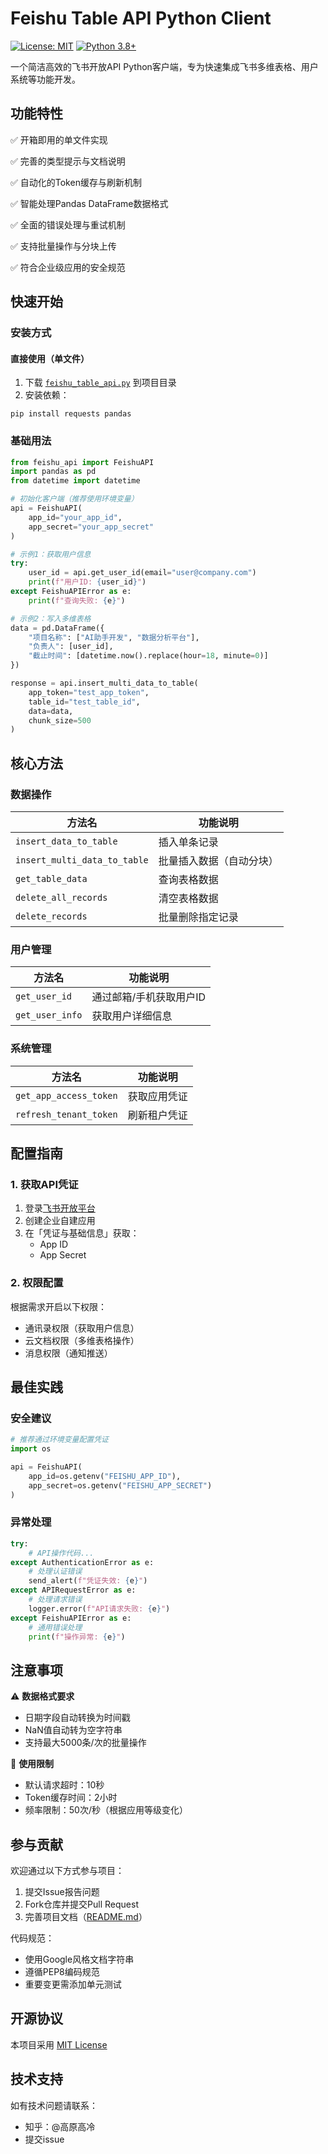 # Feishu Table API Python Client

[![License: MIT](https://img.shields.io/badge/License-MIT-yellow.svg)](https://opensource.org/licenses/MIT)
[![Python 3.8+](https://img.shields.io/badge/Python-3.8%2B-blue.svg)](https://www.python.org/)

一个简洁高效的飞书开放API Python客户端，专为快速集成飞书多维表格、用户系统等功能开发。

## 功能特性

✅ 开箱即用的单文件实现

✅ 完善的类型提示与文档说明

✅ 自动化的Token缓存与刷新机制

✅ 智能处理Pandas DataFrame数据格式

✅ 全面的错误处理与重试机制

✅ 支持批量操作与分块上传

✅ 符合企业级应用的安全规范

## 快速开始

### 安装方式

#### 直接使用（单文件）

1. 下载 [`feishu_table_api.py`](https://github.com/encyc/feishu_table_api/feishu_table_api.py) 到项目目录
2. 安装依赖：

```
pip install requests pandas
```

### 基础用法

```python
from feishu_api import FeishuAPI
import pandas as pd
from datetime import datetime

# 初始化客户端（推荐使用环境变量）
api = FeishuAPI(
    app_id="your_app_id",
    app_secret="your_app_secret"
)

# 示例1：获取用户信息
try:
    user_id = api.get_user_id(email="user@company.com")
    print(f"用户ID: {user_id}")
except FeishuAPIError as e:
    print(f"查询失败: {e}")

# 示例2：写入多维表格
data = pd.DataFrame({
    "项目名称": ["AI助手开发", "数据分析平台"],
    "负责人": [user_id],
    "截止时间": [datetime.now().replace(hour=18, minute=0)]
})

response = api.insert_multi_data_to_table(
    app_token="test_app_token",
    table_id="test_table_id",
    data=data,
    chunk_size=500
)
```

## 核心方法

### 数据操作

| 方法名                         | 功能说明                 |
| ------------------------------ | ------------------------ |
| `insert_data_to_table`       | 插入单条记录             |
| `insert_multi_data_to_table` | 批量插入数据（自动分块） |
| `get_table_data`             | 查询表格数据             |
| `delete_all_records`         | 清空表格数据             |
| `delete_records`             | 批量删除指定记录         |

### 用户管理

| 方法名            | 功能说明                |
| ----------------- | ----------------------- |
| `get_user_id`   | 通过邮箱/手机获取用户ID |
| `get_user_info` | 获取用户详细信息        |

### 系统管理

| 方法名                   | 功能说明     |
| ------------------------ | ------------ |
| `get_app_access_token` | 获取应用凭证 |
| `refresh_tenant_token` | 刷新租户凭证 |

## 配置指南

### 1. 获取API凭证

1. 登录[飞书开放平台](https://open.feishu.cn/)
2. 创建企业自建应用
3. 在「凭证与基础信息」获取：
   - App ID
   - App Secret

### 2. 权限配置

根据需求开启以下权限：

- 通讯录权限（获取用户信息）
- 云文档权限（多维表格操作）
- 消息权限（通知推送）

## 最佳实践

### 安全建议

```python
# 推荐通过环境变量配置凭证
import os

api = FeishuAPI(
    app_id=os.getenv("FEISHU_APP_ID"),
    app_secret=os.getenv("FEISHU_APP_SECRET")
)
```

### 异常处理

```python
try:
    # API操作代码...
except AuthenticationError as e:
    # 处理认证错误
    send_alert(f"凭证失效: {e}")
except APIRequestError as e:
    # 处理请求错误
    logger.error(f"API请求失败: {e}")
except FeishuAPIError as e:
    # 通用错误处理
    print(f"操作异常: {e}")
```

## 注意事项

⚠️ **数据格式要求**

- 日期字段自动转换为时间戳
- NaN值自动转为空字符串
- 支持最大5000条/次的批量操作

📝 **使用限制**

- 默认请求超时：10秒
- Token缓存时间：2小时
- 频率限制：50次/秒（根据应用等级变化）

## 参与贡献

欢迎通过以下方式参与项目：

1. 提交Issue报告问题
2. Fork仓库并提交Pull Request
3. 完善项目文档（[README.md](https://github.com/encyc/feishu_table_api/blob/main/README.md)）

代码规范：

- 使用Google风格文档字符串
- 遵循PEP8编码规范
- 重要变更需添加单元测试

## 开源协议

本项目采用 [MIT License](LICENSE)

## 技术支持

如有技术问题请联系：

- 知乎：@高原高冷
- 提交issue

